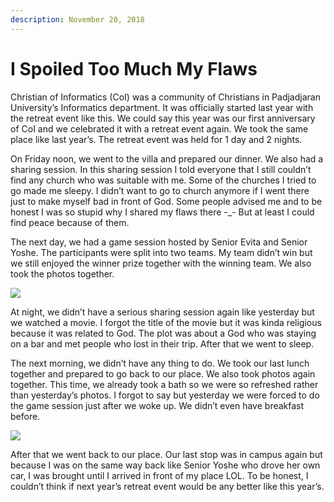```yaml
---
description: November 20, 2018
---
```


# I Spoiled Too Much My Flaws

Christian of Informatics (CoI) was a community of Christians in Padjadjaran University’s Informatics department. It was officially started last year with the retreat event like this. We could say this year was our first anniversary of CoI and we celebrated it with a retreat event again. We took the same place like last year’s. The retreat event was held for 1 day and 2 nights.

On Friday noon, we went to the villa and prepared our dinner. We also had a sharing session. In this sharing session I told everyone that I still couldn’t find any church who was suitable with me. Some of the churches I tried to go made me sleepy. I didn’t want to go to church anymore if I went there just to make myself bad in front of God. Some people advised me and to be honest I was so stupid why I shared my flaws there -\_- But at least I could find peace because of them.

The next day, we had a game session hosted by Senior Evita and Senior Yoshe. The participants were split into two teams. My team didn’t win but we still enjoyed the winner prize together with the winning team. We also took the photos together.

![](<../../.gitbook/assets/Retret CoI 2018\_200104\_0001.jpg>)

At night, we didn’t have a serious sharing session again like yesterday but we watched a movie. I forgot the title of the movie but it was kinda religious because it was related to God. The plot was about a God who was staying on a bar and met people who lost in their trip. After that we went to sleep.

The next morning, we didn’t have any thing to do. We took our last lunch together and prepared to go back to our place. We also took photos again together. This time, we already took a bath so we were so refreshed rather than yesterday’s photos. I forgot to say but yesterday we were forced to do the game session just after we woke up. We didn’t even have breakfast before.

![](<../../.gitbook/assets/Retret CoI 2018\_200104\_0002.jpg>)

After that we went back to our place. Our last stop was in campus again but because I was on the same way back like Senior Yoshe who drove her own car, I was brought until I arrived in front of my place LOL. To be honest, I couldn’t think if next year’s retreat event would be any better like this year’s.
